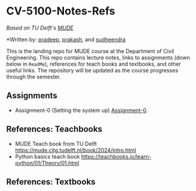 # CV-5100-Notes-Refs
*Based on TU Delft's [MUDE](http://mude.citg.tudelft.nl/)*

*Written by: [pradeep](https://www.pppratapa.com/), [prakash](https://sites.google.com/view/prakashbadal), and [sudheendra](https://www.linkedin.com/in/sudheendra-herkal)

This is the landing repo for MUDE course at the Department of Civil Engineering. This repo contains lecture notes, links to assignments (down below in `ReadMe`), references for teach books and textbooks, and other useful links. The repository will be updated as the course progresses through the semester. 

## **Assignments**
   * Assignment-0 (Setting the system up) [Assignment-0](https://classroom.github.com/a/znBJT12E).

## **References: Teachbooks**
   * MUDE Teach book from TU Delft https://mude.citg.tudelft.nl/book/2024/intro.html
   * Python basics teach book https://teachbooks.io/learn-python/01/Theory/01.html 

## **References: Textbooks**

